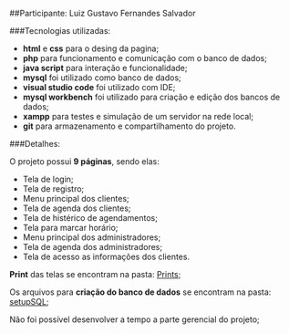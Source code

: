 ##Participante: Luiz Gustavo Fernandes Salvador

###Tecnologias utilizadas: 


- **html** e **css** para o desing da pagina;
- **php** para funcionamento e comunicação com o banco de dados;
- **java script** para interação e funcionalidade;
- **mysql** foi utilizado como banco de dados;
- **visual studio code** foi utilizado com IDE;
- **mysql workbench** foi utilizado para criação e edição dos bancos de dados;
- **xampp** para testes e simulação de um servidor na rede local;
- **git** para armazenamento e compartilhamento do projeto.

###Detalhes:


O projeto possui **9 páginas**, sendo elas:
- Tela de login;
- Tela de registro;
- Menu principal dos clientes;
- Tela de agenda dos clientes;
- Tela de histérico de agendamentos;
- Tela para marcar horário;
- Menu principal dos administradores;
- Tela de agenda dos administradores;
- Tela de acesso as informações dos clientes.

**Print** das telas se encontram na pasta: [Prints](https://github.com/ghostracoon/cabeleleilaleila/tree/master/prints);

Os arquivos para **criação do banco de dados** se encontram na pasta: [setupSQL](https://github.com/ghostracoon/cabeleleilaleila/tree/master/setupSQL);
	
Não foi possível desenvolver a tempo a parte gerencial do projeto;
